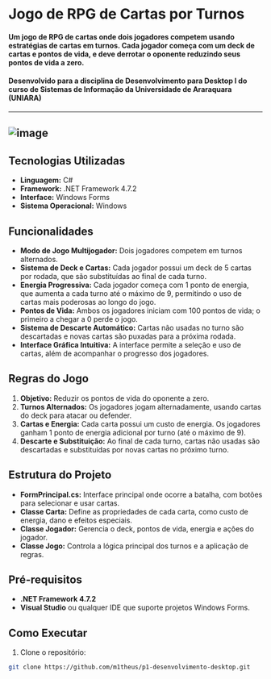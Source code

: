 # Jogo de RPG de Cartas por Turnos
#### Um jogo de RPG de cartas onde dois jogadores competem usando estratégias de cartas em turnos. Cada jogador começa com um deck de cartas e pontos de vida, e deve derrotar o oponente reduzindo seus pontos de vida a zero.

#### Desenvolvido para a disciplina de Desenvolvimento para Desktop I do curso de Sistemas de Informação da Universidade de Araraquara (UNIARA)
---
![image](https://github.com/user-attachments/assets/74cdeebb-15ed-4da5-9ec3-d8da63e3a5b0)
---
## Tecnologias Utilizadas

- **Linguagem:** C#
- **Framework:** .NET Framework 4.7.2
- **Interface:** Windows Forms
- **Sistema Operacional:** Windows

## Funcionalidades

- **Modo de Jogo Multijogador:** Dois jogadores competem em turnos alternados.
- **Sistema de Deck e Cartas:** Cada jogador possui um deck de 5 cartas por rodada, que são substituídas ao final de cada turno.
- **Energia Progressiva:** Cada jogador começa com 1 ponto de energia, que aumenta a cada turno até o máximo de 9, permitindo o uso de cartas mais poderosas ao longo do jogo.
- **Pontos de Vida:** Ambos os jogadores iniciam com 100 pontos de vida; o primeiro a chegar a 0 perde o jogo.
- **Sistema de Descarte Automático:** Cartas não usadas no turno são descartadas e novas cartas são puxadas para a próxima rodada.
- **Interface Gráfica Intuitiva:** A interface permite a seleção e uso de cartas, além de acompanhar o progresso dos jogadores.

## Regras do Jogo

1. **Objetivo:** Reduzir os pontos de vida do oponente a zero.
2. **Turnos Alternados:** Os jogadores jogam alternadamente, usando cartas do deck para atacar ou defender.
3. **Cartas e Energia:** Cada carta possui um custo de energia. Os jogadores ganham 1 ponto de energia adicional por turno (até o máximo de 9).
4. **Descarte e Substituição:** Ao final de cada turno, cartas não usadas são descartadas e substituídas por novas cartas no próximo turno.

## Estrutura do Projeto

- **FormPrincipal.cs:** Interface principal onde ocorre a batalha, com botões para selecionar e usar cartas.
- **Classe Carta:** Define as propriedades de cada carta, como custo de energia, dano e efeitos especiais.
- **Classe Jogador:** Gerencia o deck, pontos de vida, energia e ações do jogador.
- **Classe Jogo:** Controla a lógica principal dos turnos e a aplicação de regras.

## Pré-requisitos

- **.NET Framework 4.7.2**
- **Visual Studio** ou qualquer IDE que suporte projetos Windows Forms.

## Como Executar

1. Clone o repositório:
 ```bash
 git clone https://github.com/m1theus/p1-desenvolvimento-desktop.git
```

